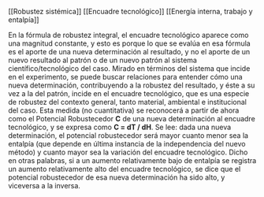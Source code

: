 [[Robustez sistémica]]
[[Encuadre tecnológico]]
[[Energía interna, trabajo y entalpía]]

En la fórmula de robustez integral, el encuadre tecnológico aparece como una magnitud constante, y esto es porque lo que se evalúa en esa fórmula es el aporte de una nueva determinación al resultado, y no el aporte de un nuevo resultado al patrón o de un nuevo patrón al sistema científico/tecnológico del caso. Mirado en términos del sistema que incide en el experimento, se puede buscar relaciones para entender cómo una nueva determinación, contribuyendo a la robustez del resultado, y éste a su vez a la del patrón, incide en el encuadre tecnológico, que es una especie de robustez del contexto general, tanto material, ambiental e institucional del caso. Esta medida (no cuantitativa) se reconocerá a partir de ahora como el Potencial Robustecedor **C** de una nueva determinación al encuadre tecnológico, y se expresa como **C = dT / dH**. Se lee: dada una nueva determinación, el potencial robustecedor será mayor cuanto menor sea la entalpía (que depende en última instancia de la independencia del nuevo método) y cuanto mayor sea la variación del encuadre tecnológico. Dicho en otras palabras, si a un aumento relativamente bajo de entalpía se registra un aumento relativamente alto del encuadre tecnológico, se dice que el potencial robustecedor de esa nueva determinación ha sido alto, y viceversa a la inversa.
